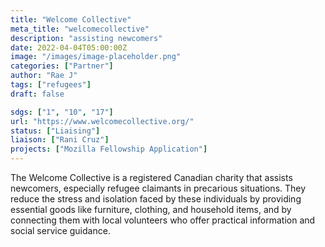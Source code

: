 ```yaml
---
title: "Welcome Collective"
meta_title: "welcomecollective"
description: "assisting newcomers"
date: 2022-04-04T05:00:00Z
image: "/images/image-placeholder.png"
categories: ["Partner"]
author: "Rae J"
tags: ["refugees"]
draft: false

sdgs: ["1", "10", "17"]
url: "https://www.welcomecollective.org/"
status: ["Liaising"]
liaison: ["Rani Cruz"]
projects: ["Mozilla Fellowship Application"]
---
```


The Welcome Collective is a registered Canadian charity that assists newcomers, especially refugee claimants in precarious situations. They reduce the stress and isolation faced by these individuals by providing essential goods like furniture, clothing, and household items, and by connecting them with local volunteers who offer practical information and social service guidance.
